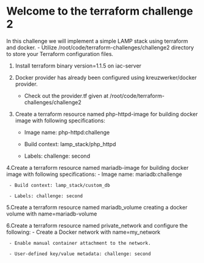 # **Welcome to the terraform challenge 2**

In this challenge we will implement a simple LAMP stack using terraform and docker.
    - Utilize /root/code/terraform-challenges/challenge2 directory to store your Terraform configuration files.

 1. Install terraform binary version=1.1.5 on iac-server

 2. Docker provider has already been configured using kreuzwerker/docker provider.
     - Check out the provider.tf given at /root/code/terraform-challenges/challenge2

 3. Create a terraform resource named php-httpd-image for building docker image with following specifications:
     - Image name: php-httpd:challenge

     - Build context: lamp_stack/php_httpd

     - Labels: challenge: second

4.Create a terraform resource named mariadb-image for building docker image with following specifications:
     - Image name: mariadb:challenge

     - Build context: lamp_stack/custom_db

     - Labels: challenge: second

5.Create a terraform resource named mariadb_volume creating a docker volume with name=mariadb-volume

6.Create a terraform resource named private_network and configure the following:
     - Create a Docker network with name=my_network

     - Enable manual container attachment to the network.

     - User-defined key/value metadata: challenge: second
